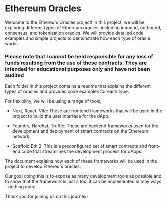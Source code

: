 # Ethereum Oracles

Welcome to the Ethereum Oracles project! In this project, we will be exploring different types of Ethereum oracles, including inbound, outbound, consensus, and tokenization oracles. We will provide detailed code examples and simple projects to demonstrate how each type of oracle works.

### Please note that I cannot be held responsible for any loss of funds resulting from the use of these contracts. They are intended for educational purposes only and have not been audited

Each folder in this project contains a readme that explains the different types of oracles and provides code examples for each type.

For flexibility, we will be using a range of tools,

- Next, React, Vite: These are frontend frameworks that will be used in the project to build the user interface for the dApp.

- Foundry, Hardhat, Truffle: These are backend frameworks used for the development and deployment of smart contracts on the Ethereum network.

- Scaffold Eth 2: This is a preconfigured set of smart contracts and front-end code that streamlines the development process for dApps.

The document explains how each of these frameworks will be used in the project to develop Ethereum oracles.

Our goal doing this is to expose as many development tools as possible and to show that the framework is just a tool it can be implemented in may ways - nothing more.

Thank you for joining us on this journey!
